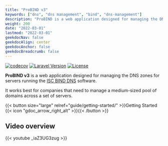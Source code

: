 ```yaml
---
title: "ProBIND v3"
keywords: ["dns", "dns management", "bind", "dns-management"]
description: "ProBIND is a web application designed for managing the DNS zones for servers running the ISC BIND DNS software."
weight: 200
date: "2022-03-01"
lastmod: "2022-03-01"
geekdocNav: false
geekdocAlign: center
geekdocAnchor: false
geekdocBreadcrumb: false
---
```


<!-- markdownlint-capture -->
<!-- markdownlint-disable MD033 -->

<span class="badge-placeholder">[![codecov](https://codecov.io/gh/pacoorozco/probind/branch/main/graph/badge.svg?token=QdsFi3KlTY)](https://codecov.io/gh/pacoorozco/probind)</span>
<span class="badge-placeholder">[![Laravel Version](https://img.shields.io/badge/Laravel-8.x-purple.svg)](https://laravel.com/docs)</span>
<span class="badge-placeholder">[![License](https://img.shields.io/github/license/pacoorozco/probind.svg)](LICENSE)</span>

<!-- markdownlint-restore -->

**ProBIND v3** is a web application designed for managing the DNS zones for servers running the [ISC BIND DNS](https://www.isc.org/downloads/bind/) software. 

It works best for companies that need to manage a medium-sized pool of domains across a set of servers.

{{< button size="large" relref="guide/getting-started/" >}}Getting Started {{< icon "gdoc_arrow_right_alt" >}}{{< /button >}}

## Video overview

{{< youtube _iaZ3UG3zug >}}

